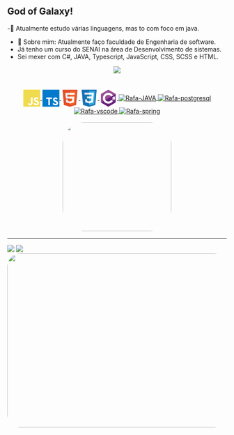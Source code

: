 ## God of Galaxy!

 
 -🔭 Atualmente estudo várias linguagens, mas to com foco em java.
 - 💬 Sobre mim: Atualmente faço faculdade de Engenharia de software.
 - Já tenho um curso do SENAI na área de Desenvolvimento de sistemas.
 - Sei mexer com C#, JAVA, Typescript, JavaScript, CSS, SCSS e HTML.

<!-- Porcentagem das linguagens usadas -->
 <div align="center">
   <a href="https://github.com/xiTTz2">
  <img height="145em" src="https://github-readme-stats.vercel.app/api/top-langs/?username=xiTTz2&layout=compact&langs_count=7&theme=dark"/>
</div>

 <br>
<div style="display: inline_block" align="center"><br>
  <!--Linguagens usadas -->
  <img align="center" alt="Rafa-Js" height="40" width="40" src="https://raw.githubusercontent.com/devicons/devicon/master/icons/javascript/javascript-plain.svg">
  
  <img align="center" alt="Rafa-Ts" height="40" width="40" src="https://raw.githubusercontent.com/devicons/devicon/master/icons/typescript/typescript-plain.svg">
  
  <img align="center" alt="Rafa-HTML" height="40" width="40" src="https://raw.githubusercontent.com/devicons/devicon/master/icons/html5/html5-original.svg">
  
  <img align="center" alt="Rafa-CSS" height="40" width="40" src="https://raw.githubusercontent.com/devicons/devicon/master/icons/css3/css3-original.svg">
 
  <img align="center" alt="Rafa-Csharp" height="40" width="40" src="https://raw.githubusercontent.com/devicons/devicon/master/icons/csharp/csharp-original.svg">
  
  <img align="center" alt="Rafa-JAVA" height="40" width="40" src="https://cdn.jsdelivr.net/gh/devicons/devicon/icons/java/java-plain.svg">
  
  <img align="center" alt="Rafa-postgresql" height="40" width="40" src="https://cdn.jsdelivr.net/gh/devicons/devicon/icons/postgresql/postgresql-plain.svg" />

  <img align="center" alt="Rafa-vscode" height="40" width="40" src="https://cdn.jsdelivr.net/gh/devicons/devicon/icons/vscode/vscode-original.svg" />
  
  <img align="center" alt="Rafa-spring" height="40" width="40" src="https://cdn.jsdelivr.net/gh/devicons/devicon/icons/spring/spring-original.svg" />
 
  </div>
 <!--Kylo Ren GIF -->
 <br>
 <div width="1000" align="center">

  <img style="border-radius:50px;" src="https://user-images.githubusercontent.com/62162703/157573403-9e94afd3-d229-4315-86e9-d88de747ede1.gif"  width="250" height="250"/>

 </div>
 
<hr></hr>


<div>
  <!--Redes sociais instagram e steam -->
  <a href="https://instagram.com/vitor.evair" style="background-color='black;'" target="_black"><img src="https://img.shields.io/badge/-Instagram-%23E4405F?style=for-the-badge&logo=instagram&logoColor=white" target="_blank"></a>
  <a href="https://steamcommunity.com/id/xittzlindomaravilhoso" style="background-color='black;'" target="_black"><img src="https://img.shields.io/badge/Steam-000000?style=for-the-badge&logo=steam&logoColor=white" target="_blank"></a>
  
  <!-- GIF espaço -->
   <img style="border-radius:30px;" src="https://user-images.githubusercontent.com/62162703/157698437-80770c2f-4546-4e00-957a-4fb23a472713.gif" width="1000" height="400"/>
  
  
</div>


